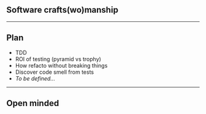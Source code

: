 ## Software crafts(wo)manship

---
## Plan

 - TDD
 - ROI of testing (pyramid vs trophy)
 - How refacto without breaking things
 - Discover code smell from tests
 - *To be defined...*

---
## Open minded